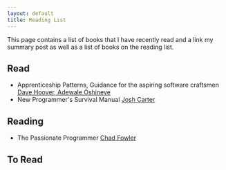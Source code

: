 ```yaml
---
layout: default
title: Reading List
---
```


This page contains a list of books that I have recently read and a link my summary post as well as a list of books on the reading list.

## Read
* Apprenticeship Patterns, Guidance for the aspiring software craftsmen [Dave Hoover, Adewale Oshineye](http://shop.oreilly.com/product/9780596518387.do)
* New Programmer's Survival Manual [Josh Carter](https://pragprog.com/book/jcdeg/new-programmer-s-survival-manual)

## Reading
* The Passionate Programmer [Chad Fowler](https://pragprog.com/book/cfcar2/the-passionate-programmer)

## To Read
